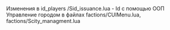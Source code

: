 Изменения в id_players /Sid_issuance.lua - Id с помощью ООП
<br>
Управление городом в файлах factions/CUIMenu.lua, factions/Scity_managment.lua
